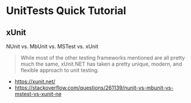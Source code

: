 # UnitTests Quick Tutorial

## xUnit

NUnit vs. MbUnit vs. MSTest vs. xUnit
>While most of the other testing frameworks mentioned are all pretty much the same, xUnit.NET has taken a pretty unique, modern, and flexible approach to unit testing.

- <https://xunit.net/>
- <https://stackoverflow.com/questions/261139/nunit-vs-mbunit-vs-mstest-vs-xunit-ne>